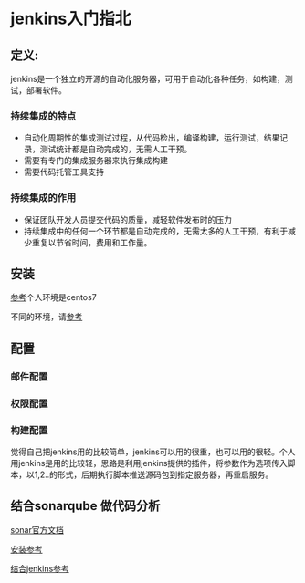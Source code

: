 # jenkins入门指北

## 定义:
jenkins是一个独立的开源的自动化服务器，可用于自动化各种任务，如构建，测试，部署软件。


### 持续集成的特点
* 自动化周期性的集成测试过程，从代码检出，编译构建，运行测试，结果记录，测试统计都是自动完成的，无需人工干预。
* 需要有专门的集成服务器来执行集成构建
* 需要代码托管工具支持

### 持续集成的作用
* 保证团队开发人员提交代码的质量，减轻软件发布时的压力
* 持续集成中的任何一个环节都是自动完成的，无需太多的人工干预，有利于减少重复以节省时间，费用和工作量。

## 安装
[参考](https://wiki.jenkins.io/display/JENKINS/Installing+Jenkins+on+Red+Hat+distributions)个人环境是centos7


不同的环境，请[参考](https://wiki.jenkins.io/display/JENKINS/Installing+Jenkins)

## 配置

### 邮件配置

### 权限配置

### 构建配置
觉得自己把jenkins用的比较简单，jenkins可以用的很重，也可以用的很轻。个人用jenkins是用的比较轻，思路是利用jenkins提供的插件，将参数作为选项传入脚本，以$1,$2..的形式，后期执行脚本推送源码包到指定服务器，再重启服务。

## 结合sonarqube 做代码分析
[sonar官方文档](http://docs.sonarqube.org/display/SONAR/Analyzing+with+SonarQube+Scanner)

[安装参考](https://www.ibm.com/developerworks/cn/opensource/os-sonarqube/index.html)

[结合jenkins参考](https://docs.sonarqube.org/display/SCAN/Analyzing+with+SonarQube+Scanner+for+Jenkins)

